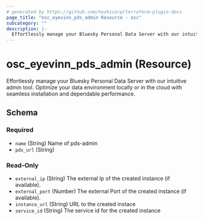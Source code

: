 ```yaml
---
# generated by https://github.com/hashicorp/terraform-plugin-docs
page_title: "osc_eyevinn_pds_admin Resource - osc"
subcategory: ""
description: |-
  Effortlessly manage your Bluesky Personal Data Server with our intuitive admin tool. Optimize your data environment locally or in the cloud with seamless installation and dependable performance.
---
```


# osc_eyevinn_pds_admin (Resource)

Effortlessly manage your Bluesky Personal Data Server with our intuitive admin tool. Optimize your data environment locally or in the cloud with seamless installation and dependable performance.



<!-- schema generated by tfplugindocs -->
## Schema

### Required

- `name` (String) Name of pds-admin
- `pds_url` (String)

### Read-Only

- `external_ip` (String) The external Ip of the created instance (if available).
- `external_port` (Number) The external Port of the created instance (if available).
- `instance_url` (String) URL to the created instace
- `service_id` (String) The service id for the created instance

